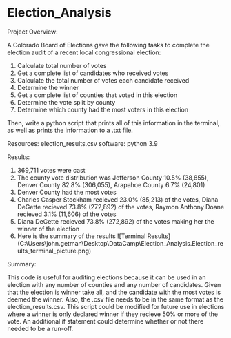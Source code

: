 # Election_Analysis

Project Overview:

  A Colorado Board of Elections gave the following tasks to complete the election audit of a recent local congressional election: 
  
  1) Calculate total number of votes
  2) Get a complete list of candidates who received votes
  3) Calculate the total number of votes each candidate received
  4) Determine the winner
  5) Get a complete list of counties that voted in this election
  6) Determine the vote split by county
  7) Determine which county had the most voters in this election
  
  Then, write a python script that prints all of this information in the terminal, as well as prints the information to a .txt file.
  
Resources:
  election_results.csv
  software: python 3.9

Results:
  1) 369,711 votes were cast
  2) The county vote distribution was Jefferson County 10.5% (38,855), Denver County 82.8% (306,055), Arapahoe County 6.7% (24,801)
  3) Denver County had the most votes
  4) Charles Casper Stockham recieved 23.0% (85,213) of the votes, Diana DeGette recieved 73.8% (272,892) of the votes, Raymon Anthony Doane recieved 3.1%       (11,606) of the votes
  5) Diana DeGette recieved 73.8% (272,892) of the votes making her the winner of the election
  6) Here is the summary of the results ![Terminal Results] (C:\Users\john.getman\Desktop\DataCamp\Election_Analysis.Election_reults_terminal_picture.png)
  
Summary:
  
  This code is useful for auditing elections because it can be used in an election with any number of counties and any number of candidates. Given that the election is winner take all, and the candidate with the most votes is deemed the winner. Also, the .csv file needs to be in the same format as the election_results.csv. This script could be modified for future use in elections where a winner is only declared winner if they recieve 50% or more of the vote. An additional if statement could determine whether or not there needed to be a run-off.
